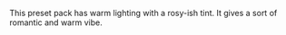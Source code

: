This preset pack has warm lighting with a rosy-ish tint. It gives a sort of romantic and warm vibe.
